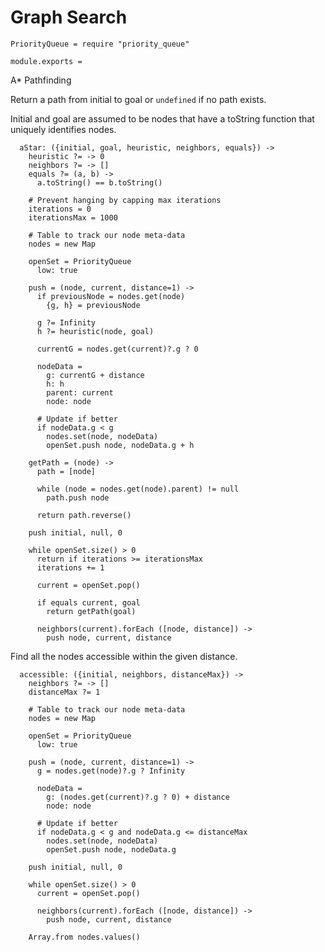 Graph Search
============

    PriorityQueue = require "priority_queue"

    module.exports =

A* Pathfinding

Return a path from initial to goal or `undefined` if no path exists.

Initial and goal are assumed to be nodes that have a toString function that
uniquely identifies nodes.

      aStar: ({initial, goal, heuristic, neighbors, equals}) ->
        heuristic ?= -> 0
        neighbors ?= -> []
        equals ?= (a, b) ->
          a.toString() == b.toString()

        # Prevent hanging by capping max iterations
        iterations = 0
        iterationsMax = 1000

        # Table to track our node meta-data
        nodes = new Map

        openSet = PriorityQueue
          low: true

        push = (node, current, distance=1) ->
          if previousNode = nodes.get(node)
            {g, h} = previousNode

          g ?= Infinity
          h ?= heuristic(node, goal)

          currentG = nodes.get(current)?.g ? 0

          nodeData =
            g: currentG + distance
            h: h
            parent: current
            node: node

          # Update if better
          if nodeData.g < g
            nodes.set(node, nodeData)
            openSet.push node, nodeData.g + h

        getPath = (node) ->
          path = [node]

          while (node = nodes.get(node).parent) != null
            path.push node

          return path.reverse()

        push initial, null, 0

        while openSet.size() > 0
          return if iterations >= iterationsMax
          iterations += 1

          current = openSet.pop()

          if equals current, goal
            return getPath(goal)

          neighbors(current).forEach ([node, distance]) ->
            push node, current, distance

Find all the nodes accessible within the given distance.

      accessible: ({initial, neighbors, distanceMax}) ->
        neighbors ?= -> []
        distanceMax ?= 1

        # Table to track our node meta-data
        nodes = new Map

        openSet = PriorityQueue
          low: true

        push = (node, current, distance=1) ->
          g = nodes.get(node)?.g ? Infinity

          nodeData =
            g: (nodes.get(current)?.g ? 0) + distance
            node: node

          # Update if better
          if nodeData.g < g and nodeData.g <= distanceMax
            nodes.set(node, nodeData)
            openSet.push node, nodeData.g

        push initial, null, 0

        while openSet.size() > 0
          current = openSet.pop()

          neighbors(current).forEach ([node, distance]) ->
            push node, current, distance

        Array.from nodes.values()
